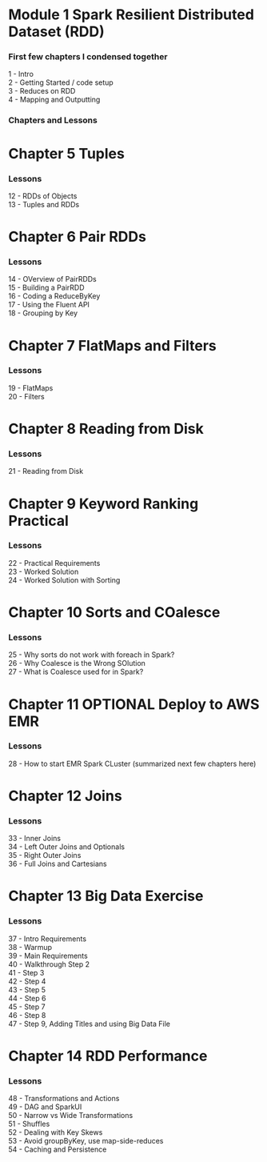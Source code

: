 # Module 1 Spark Resilient Distributed Dataset (RDD)

### First few chapters I condensed  together
1 - Intro <br>
2 - Getting Started / code setup<br>
3 - Reduces on RDD<br>
4 - Mapping and Outputting<br>

### Chapters and Lessons

# Chapter 5 Tuples

### Lessons
12 - RDDs of Objects<br>
13 - Tuples and RDDs<br>

# Chapter 6 Pair RDDs

### Lessons
14 - OVerview of PairRDDs<br>
15 - Building a PairRDD<br>
16 - Coding a ReduceByKey<br>
17 - Using the Fluent API<br>
18 - Grouping by Key<br>

# Chapter 7 FlatMaps and Filters

### Lessons
19 - FlatMaps<br>
20 - Filters<br>

# Chapter 8 Reading from Disk

### Lessons
21 - Reading from Disk<br>

# Chapter 9 Keyword Ranking Practical

### Lessons
22 - Practical Requirements<br>
23 - Worked Solution<br>
24 - Worked Solution with Sorting<br>

# Chapter 10 Sorts and COalesce

### Lessons
25 - Why sorts do not work with foreach in Spark?<br>
26 - Why Coalesce is the Wrong SOlution<br>
27 - What is Coalesce used for in Spark?<br>

# Chapter 11 OPTIONAL Deploy to AWS EMR

### Lessons
28 - How to start EMR Spark CLuster (summarized next few chapters here)<br>

# Chapter 12 Joins

### Lessons
33 - Inner Joins<br>
34 - Left Outer Joins and Optionals<br>
35 - Right Outer Joins<br>
36 - Full Joins and Cartesians<br>

# Chapter 13 Big Data Exercise 

### Lessons
37 - Intro Requirements<br>
38 - Warmup<br>
39 - Main Requirements<br>
40 - Walkthrough Step 2<br>
41 - Step 3<br>
42 - Step 4<br>
43 - Step 5<br>
44 - Step 6<br>
45 - Step 7<br>
46 - Step 8<br>
47 - Step 9, Adding Titles and using Big Data File<br>

# Chapter 14 RDD Performance

### Lessons
48 - Transformations and Actions<br>
49 - DAG and SparkUI<br>
50 - Narrow vs Wide Transformations<br>
51 - Shuffles<br>
52 - Dealing with Key Skews<br>
53 - Avoid groupByKey, use map-side-reduces<br>
54 - Caching and Persistence<br>